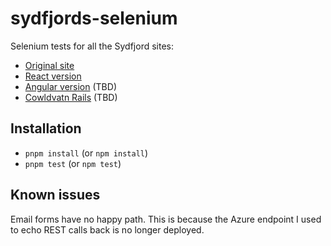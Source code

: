 # sydfjords-selenium

Selenium tests for all the Sydfjord sites:

- [Original site](https://aceade.github.io/sydfjords/)
- [React version](https://aceade.github.io/sydfjords-react/)
- [Angular version](https://aceade.github.io/sydfjords-angular/) (TBD)
- [Cowldvatn Rails](https://aceade.github.io/colwdvatn-rails/) (TBD)

## Installation

- `pnpm install` (or `npm install`)
- `pnpm test` (or `npm test`)

## Known issues

Email forms have no happy path. This is because the Azure endpoint I used to echo REST calls back is no longer deployed.

